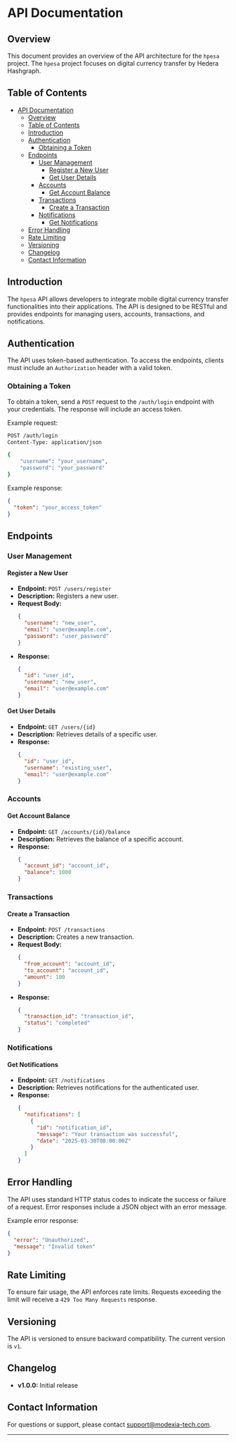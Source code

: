 # API Documentation

## Overview

This document provides an overview of the API architecture for the `hpesa`
project. The `hpesa` project focuses on digital currency transfer  by Hedera
Hashgraph.

## Table of Contents

- [API Documentation](#api-documentation)
  - [Overview](#overview)
  - [Table of Contents](#table-of-contents)
  - [Introduction](#introduction)
  - [Authentication](#authentication)
    - [Obtaining a Token](#obtaining-a-token)
  - [Endpoints](#endpoints)
    - [User Management](#user-management)
      - [Register a New User](#register-a-new-user)
      - [Get User Details](#get-user-details)
    - [Accounts](#accounts)
      - [Get Account Balance](#get-account-balance)
    - [Transactions](#transactions)
      - [Create a Transaction](#create-a-transaction)
    - [Notifications](#notifications)
      - [Get Notifications](#get-notifications)
  - [Error Handling](#error-handling)
  - [Rate Limiting](#rate-limiting)
  - [Versioning](#versioning)
  - [Changelog](#changelog)
  - [Contact Information](#contact-information)

## Introduction

The `hpesa` API allows developers to integrate mobile digital currency transfer functionalities
into their applications. The API is designed to be RESTful and provides
endpoints for managing users, accounts, transactions, and notifications.

## Authentication

The API uses token-based authentication. To access the endpoints, clients must
include an `Authorization` header with a valid token.

### Obtaining a Token

To obtain a token, send a `POST` request to the `/auth/login` endpoint with your
credentials. The response will include an access token.

Example request:

```bash
POST /auth/login
Content-Type: application/json

{
    "username": "your_username",
    "password": "your_password"
}
```

Example response:

```json
{
  "token": "your_access_token"
}
```

## Endpoints

### User Management

#### Register a New User

- **Endpoint:** `POST /users/register`
- **Description:** Registers a new user.
- **Request Body:**
  ```json
  {
    "username": "new_user",
    "email": "user@example.com",
    "password": "user_password"
  }
  ```
- **Response:**
  ```json
  {
    "id": "user_id",
    "username": "new_user",
    "email": "user@example.com"
  }
  ```

#### Get User Details

- **Endpoint:** `GET /users/{id}`
- **Description:** Retrieves details of a specific user.
- **Response:**
  ```json
  {
    "id": "user_id",
    "username": "existing_user",
    "email": "user@example.com"
  }
  ```

### Accounts

#### Get Account Balance

- **Endpoint:** `GET /accounts/{id}/balance`
- **Description:** Retrieves the balance of a specific account.
- **Response:**
  ```json
  {
    "account_id": "account_id",
    "balance": 1000
  }
  ```

### Transactions

#### Create a Transaction

- **Endpoint:** `POST /transactions`
- **Description:** Creates a new transaction.
- **Request Body:**
  ```json
  {
    "from_account": "account_id",
    "to_account": "account_id",
    "amount": 100
  }
  ```
- **Response:**
  ```json
  {
    "transaction_id": "transaction_id",
    "status": "completed"
  }
  ```

### Notifications

#### Get Notifications

- **Endpoint:** `GET /notifications`
- **Description:** Retrieves notifications for the authenticated user.
- **Response:**
  ```json
  {
    "notifications": [
      {
        "id": "notification_id",
        "message": "Your transaction was successful",
        "date": "2025-03-30T08:00:00Z"
      }
    ]
  }
  ```

## Error Handling

The API uses standard HTTP status codes to indicate the success or failure of a
request. Error responses include a JSON object with an error message.

Example error response:

```json
{
  "error": "Unauthorized",
  "message": "Invalid token"
}
```

## Rate Limiting

To ensure fair usage, the API enforces rate limits. Requests exceeding the limit
will receive a `429 Too Many Requests` response.

## Versioning

The API is versioned to ensure backward compatibility. The current version is
`v1`.

## Changelog

- **v1.0.0:** Initial release

## Contact Information

For questions or support, please contact
[support@modexia-tech.com](mailto:support@modexia-tech.com).

---
